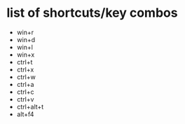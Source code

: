 # list of shortcuts/key combos
 - win+r
 - win+d
 - win+l
 - win+x
 - ctrl+t
 - ctrl+x
 - ctrl+w
 - ctrl+a
 - ctrl+c
 - ctrl+v
 - ctrl+alt+t
 - alt+f4
